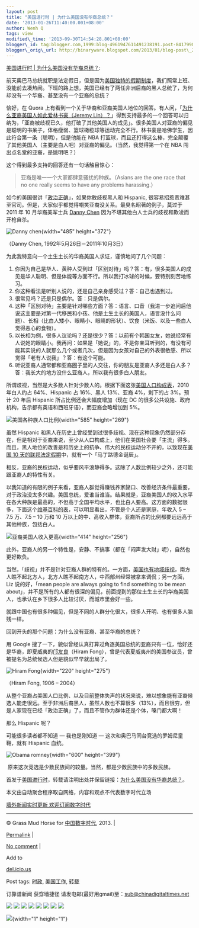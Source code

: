 ```yaml
--- 
layout: post 
title: "美国进行时 | 为什么美国没有华裔总统？" 
date: '2013-01-26T11:40:00.001+08:00' 
author: Wenh Q
tags: view
modified\_time: '2013-09-30T14:54:28.801+08:00' 
blogger\_id: tag:blogger.com,1999:blog-4961947611491238191.post-8417990552581354553
blogger\_orig\_url: http://binaryware.blogspot.com/2013/01/blog-post\_25.html
---
```

[美国进行时 |
为什么美国没有华裔总统？](http://feedproxy.google.com/~r/chinagfwblog/~3/bPQWoA4ejBI/):



前天奥巴马总统就职是法定假日，但是因为[美国独特的假期制度](http://usaing.com/us-holiday.html)，我们照常上班、没能前去凑热闹。下班的路上想，美国已经有了两任非洲后裔的黑人总统了，为何却没有一个华裔、甚至没有一个亚裔的总统？

恰好，在 Quora
上有看到一个关于华裔和亚裔美国人地位的回答。有人问，「[为什么亚裔美国人如此爱林书豪（Jeremy
Lin）？](https://www.quora.com/Jeremy-Lin-1/Why-are-Asian-Americans-so-incredibly-enamored-with-Jeremy-Lin)」得到支持最多的一个回答可以归纳为，「亚裔被歧视已久，他打破了其他美国人的成见」。很多美国人对亚裔的偏见是聪明的书呆子，体格瘦弱、篮球橄榄球等运动完全不行。林书豪是哈佛学生，因此符合第一条（聪明），但是他能在
NBA
打篮球，而且还打得这么棒，完全颠覆了其他美国人（主要是白人吧）对亚裔的偏见。（当然，我觉得第一个在
NBA 闯出点名堂的亚裔，是姚明吧？）

这个得到最多支持的回答还有一句话触目惊心：


> 亚裔是唯一一个大家都肆意骚扰的种族。（Asians are the one race that no
> one really seems to have any problems harassing.）

如今的美国很讲「[政治正确](http://www.infzm.com/content/25291)」，如果你敢歧视黑人和
Hispanic,
很容易招惹责难甚至官司。但是，大家似乎都觉得嘲笑亚裔没关系。最臭名昭著的例子，莫过于
2011 年 10 月华裔美军士兵 [Danny
Chen](http://zh.wikipedia.org/wiki/%E9%99%88%E5%AE%87%E6%99%96) 因为不堪其他白人士兵的歧视和欺凌而开枪自杀。

![Danny
chen](http://usaing.com/wp-content/uploads/2013/01/danny-chen.jpeg "danny-chen.jpeg"){width="485"
height="372"}

（Danny Chen, 1992年5月26日－2011年10月3日）

为此我特意向一个土生土长的华裔美国人求证，谨慎地问了几个问题：


1.  你因为自己是华人、黄种人受到过「区别对待」吗？答：有，很多美国人的成见是华人聪明、但是体能等方面不行。所以我打冰球的时候，要特别刻苦地练习。
2.  你这种看法是听别人说的，还是自己亲身感受过？答：自己也遇到过。
3.  很常见吗？还是只是偶尔。答：只是偶尔。
4.  这种「区别对待」主要是针对哪些方面？答：语言、口音（我进一步追问后他说这主要是对第一代移民和小孩、他是土生土长的美国人，语言没什么问题）、长相（比白人矮小、眼睛小、眼睛的形状）、饮食（米饭、以及一些白人觉得恶心的食物）。
5.  以长相为例，很多人议论吗？还是很少？答：以前有个韩国女友，她说经常有人说她的眼睛小。我再问：如果是「她说」的，不是你亲耳听到的，有没有可能其实说的人就那么几个或者几次，但是因为女孩对自己的外表很敏感、所以觉得「老有人说我」？答：有这个可能。
6.  听说亚裔人通常都和亚裔圈子里的人交往，你的朋友是亚裔人多还是白人多？答：我长大的地方没什么亚裔人，所以我有很多白人朋友。

所谓歧视，当然是大多数人针对少数人的。根据下面这张[美国人口构成表](http://www.lpstrategies.com/political-case-study-october-2011/)，2010
年白人约占 64%、Hispanic 占 16%、黑人 13%、亚裔 4%，剩下的占 3%。预计 20
年后 Hispanic 所占比例还会大幅度增加（现在 DC
的很多公共设施、政府机构，告示都有英语和西班牙语），而亚裔会略增加到
5%。

![美国各种族人口比例](http://usaing.com/wp-content/uploads/2013/01/US-Population-by-Race-Ethnicity.png "US-Population-by-Race-Ethnicity.png"){width="585"
height="269"}

虽然 Hispanic
和黑人在历史上曾经受到过很多歧视、现在这种现象仍然部分存在，但是相对于亚裔来说，至少从人口构成上，他们在美国社会要「主流」得多。而且，黑人地位的改善是和历史上的抗争、伟大的民权运动分不开的，以致现在[美国
10
天的联邦法定假期](http://usaing.com/us-holiday.html#federal-holiday)中，就有一个「马丁路德金诞辰」。

相反，亚裔的民权运动，似乎要风平浪静得多。这除了人数比例较少之外，还可能跟亚裔人的特性有关。

以我知道的有限的例子来看，亚裔人群觉得赚钱养家餬口、改善经济条件最重要，对于政治没太多兴趣。美国总统，爱谁当谁当。结果就是，亚裔美国人的收入水平在各大种族是最高的，不但高于全国平均水平，也比白人要高。这方面的数据很多，下面这个[维基百科的表](http://en.wikipedia.org/wiki/Demographics_of_Asian_Americans)，可以明显看出，不管是个人还是家庭，年收入
5 – 7.5 万、7.5 – 10 万和 10
万以上的中、高收入群体，亚裔所占的比例都要远远高于其他种族，包括白人。

![亚裔美国人收入更高](http://usaing.com/wp-content/uploads/2013/01/%E4%BA%9A%E8%A3%94%E7%BE%8E%E5%9B%BD%E4%BA%BA%E6%94%B6%E5%85%A5%E6%9B%B4%E9%AB%98.jpg "亚裔美国人收入更高.jpg"){width="414"
height="256"}

此外，亚裔人的另一个特性是，安静、不搞事（都在「闷声发大财」呢），自然也更好欺负。

当然，「歧视」并不是针对亚裔人群的特有的。一方面，[美国也有地域歧视](http://usaing.com/geographical-discrimination.html)，南方人瞧不起北方人，北方人瞧不起南方人，中西部州经常被拿来调侃；另一方面，Liz
说的好，「mean people are always going to find something to be mean
about」，并不是所有的人都有很深的偏见，前面提到的那位土生土长的华裔美国人，也承认在乡下很多人比较讨厌，而城市里会好一些。

就跟中国也有很多种偏见，但是不同的人群分化很大，很多人开明、也有很多人脑残一样。

回到开头的那个问题：为什么没有亚裔、甚至华裔的总统？

用 Google
搜了一下，貌似曾经认真打算过角逐美国总统的亚裔只有一位，恰好还是华裔，即夏威夷的[邝友良](http://en.wikipedia.org/wiki/Hiram_Fong)（Hiram
Fong），曾是代表夏威夷州的美国参议员，曾被提名为总统候选人但是貌似早早就出局了。

![Hiram
Fong](http://usaing.com/wp-content/uploads/2013/01/Hiram_Fong.jpg "Hiram_Fong.jpg"){width="220"
height="275"}

（Hiram Fong, 1906 – 2004）

从整个亚裔占美国人口比例、以及目前整体失声的状况来说，难以想象能有亚裔候选人能走很远。至于非洲后裔黑人，虽然人数也不算很多（13%），而且很穷，但是人家现在已经「政治正确」了，而且不管作为群体还是个体，嗓门都大啊！

那么 Hispanic 呢？

可能很多读者都不知道 — 我也是刚知道 —
这次和奥巴马同台竞选的罗姆尼童鞋，就有 Hispanic 血统。

![Obama
romney](http://usaing.com/wp-content/uploads/2013/01/obama-romney1.jpg "obama-romney.jpg"){width="600"
height="399"}

 原来这次竞选是少数民族间的较量。当然，都是少数民族中的多数民族。

首发于[美国进行时](http://usaing.com/)，转载请注明出处并保留链接：[为什么美国没有华裔总统？](http://usaing.com/chinese-us-president.html)。



本文由自动聚合程序取自网络，内容和观点不代表数字时代立场



[墙外新闻实时更新 欢迎订阅数字时代](http://eepurl.com/mstlf)


















------------------------------------------------------------------------

© Grass Mud Horse for [中国数字时代](https://meilizhongguo.biz/chinese),
2013. |

[Permalink](https://meilizhongguo.biz/chinese/2013/01/%e7%be%8e%e5%9b%bd%e8%bf%9b%e8%a1%8c%e6%97%b6-%e4%b8%ba%e4%bb%80%e4%b9%88%e7%be%8e%e5%9b%bd%e6%b2%a1%e6%9c%89%e5%8d%8e%e8%a3%94%e6%80%bb%e7%bb%9f%ef%bc%9f/)
|

[No
comment](https://meilizhongguo.biz/chinese/2013/01/%e7%be%8e%e5%9b%bd%e8%bf%9b%e8%a1%8c%e6%97%b6-%e4%b8%ba%e4%bb%80%e4%b9%88%e7%be%8e%e5%9b%bd%e6%b2%a1%e6%9c%89%e5%8d%8e%e8%a3%94%e6%80%bb%e7%bb%9f%ef%bc%9f/#comments)
|

Add to

[del.icio.us](http://del.icio.us/post?url=https://meilizhongguo.biz/chinese/2013/01/%e7%be%8e%e5%9b%bd%e8%bf%9b%e8%a1%8c%e6%97%b6-%e4%b8%ba%e4%bb%80%e4%b9%88%e7%be%8e%e5%9b%bd%e6%b2%a1%e6%9c%89%e5%8d%8e%e8%a3%94%e6%80%bb%e7%bb%9f%ef%bc%9f/&title=%E7%BE%8E%E5%9B%BD%E8%BF%9B%E8%A1%8C%E6%97%B6%20%7C%20%E4%B8%BA%E4%BB%80%E4%B9%88%E7%BE%8E%E5%9B%BD%E6%B2%A1%E6%9C%89%E5%8D%8E%E8%A3%94%E6%80%BB%E7%BB%9F%EF%BC%9F)





Post tags:
[时政](https://meilizhongguo.biz/chinese/tag/%e6%97%b6%e6%94%bf/?category=10466),
[美国工作](https://meilizhongguo.biz/chinese/tag/%e7%be%8e%e5%9b%bd%e5%b7%a5%e4%bd%9c/?category=10466),
[转载](https://meilizhongguo.biz/chinese/tag/%e8%bd%ac%e8%bd%bd/?category=10466)



订靠谱新闻 获穿墙捷径
请发电邮(最好用gmail)至：sub@chinadigitaltimes.net








<div>

[![](http://feeds.feedburner.com/~ff/chinagfwblog?d=yIl2AUoC8zA)](http://feeds.feedburner.com/~ff/chinagfwblog?a=bPQWoA4ejBI:2xGc0ggPR2w:yIl2AUoC8zA)
[![](http://feeds.feedburner.com/~ff/chinagfwblog?i=bPQWoA4ejBI:2xGc0ggPR2w:-BTjWOF_DHI)](http://feeds.feedburner.com/~ff/chinagfwblog?a=bPQWoA4ejBI:2xGc0ggPR2w:-BTjWOF_DHI)
[![](http://feeds.feedburner.com/~ff/chinagfwblog?i=bPQWoA4ejBI:2xGc0ggPR2w:F7zBnMyn0Lo)](http://feeds.feedburner.com/~ff/chinagfwblog?a=bPQWoA4ejBI:2xGc0ggPR2w:F7zBnMyn0Lo)
[![](http://feeds.feedburner.com/~ff/chinagfwblog?i=bPQWoA4ejBI:2xGc0ggPR2w:V_sGLiPBpWU)](http://feeds.feedburner.com/~ff/chinagfwblog?a=bPQWoA4ejBI:2xGc0ggPR2w:V_sGLiPBpWU)
[![](http://feeds.feedburner.com/~ff/chinagfwblog?d=qj6IDK7rITs)](http://feeds.feedburner.com/~ff/chinagfwblog?a=bPQWoA4ejBI:2xGc0ggPR2w:qj6IDK7rITs)
[![](http://feeds.feedburner.com/~ff/chinagfwblog?d=l6gmwiTKsz0)](http://feeds.feedburner.com/~ff/chinagfwblog?a=bPQWoA4ejBI:2xGc0ggPR2w:l6gmwiTKsz0)
[![](http://feeds.feedburner.com/~ff/chinagfwblog?i=bPQWoA4ejBI:2xGc0ggPR2w:gIN9vFwOqvQ)](http://feeds.feedburner.com/~ff/chinagfwblog?a=bPQWoA4ejBI:2xGc0ggPR2w:gIN9vFwOqvQ)
[![](http://feeds.feedburner.com/~ff/chinagfwblog?d=TzevzKxY174)](http://feeds.feedburner.com/~ff/chinagfwblog?a=bPQWoA4ejBI:2xGc0ggPR2w:TzevzKxY174)

</div>

![](http://feeds.feedburner.com/~r/chinagfwblog/~4/bPQWoA4ejBI){width="1"
height="1"}
